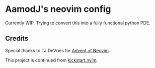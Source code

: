 # AamodJ's neovim config 

Currently WIP. Trying to convert this into a fully functional python PDE. 

## Credits 

Special thanks to TJ DeVries for [Advent of Neovim](https://youtube.com/playlist?list=PLep05UYkc6wTyBe7kPjQFWVXTlhKeQejM&si=hdGGi1kMSkn9LKAG).

This project is continued from [kickstart.nvim](https://github.com/nvim-lua/kickstart.nvim).
